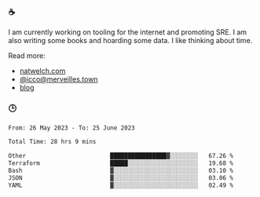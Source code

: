 ### ☕

I am currently working on tooling for the internet and promoting SRE. I am also writing some books and hoarding some data. I like thinking about time. 

Read more:

 - [natwelch.com](https://natwelch.com)
 - [@icco@merveilles.town](https://merveilles.town/@icco)
 - [blog](https://writing.natwelch.com)

### 🕒

<!--START_SECTION:waka-->

```txt
From: 26 May 2023 - To: 25 June 2023

Total Time: 28 hrs 9 mins

Other                        ████████████████▓░░░░░░░░   67.26 %
Terraform                    █████░░░░░░░░░░░░░░░░░░░░   19.68 %
Bash                         ▓░░░░░░░░░░░░░░░░░░░░░░░░   03.10 %
JSON                         ▓░░░░░░░░░░░░░░░░░░░░░░░░   03.06 %
YAML                         ▓░░░░░░░░░░░░░░░░░░░░░░░░   02.49 %
```

<!--END_SECTION:waka-->
